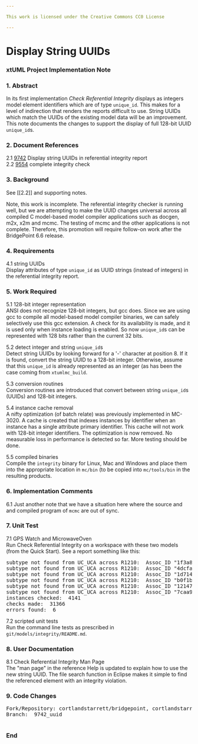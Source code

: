 ```yaml
---

This work is licensed under the Creative Commons CC0 License

---
```


# Display String UUIDs  
### xtUML Project Implementation Note

### 1. Abstract

In its first implementation _Check Referential Integrity_ displays as
integers model element identifiers which are of type `unique_id`.
This makes for a level of indirection that renders the reports difficult
to use.  String UUIDs which match the UUIDs of the existing model
data will be an improvement.  This note documents the changes to support
the display of full 128-bit UUID `unique_id`s.

### 2. Document References

<a id="2.1"></a>2.1 [9742](https://support.onefact.net/issues/9742) Display string UUIDs in referential integrity report  
<a id="2.2"></a>2.2 [9554](https://support.onefact.net/issues/9554) complete integrity check  

### 3. Background

See [[2.2]] and supporting notes.

Note, this work is incomplete.  The referential integrity checker is
running well, but we are attempting to make the UUID changes universal
across all compiled C model-based model compiler applications such as
docgen, m2x, x2m and mcmc.  The testing of mcmc and the other applications
is not complete.  Therefore, this promotion will require follow-on work
after the BridgePoint 6.6 release.

### 4. Requirements

4.1 string UUIDs  
Display attributes of type `unique_id` as UUID strings (instead of integers)
in the referential integrity report.

### 5. Work Required

5.1 128-bit integer representation  
ANSI does not recognize 128-bit integers, but gcc does.  Since we are
using gcc to compile all model-based model compiler binaries, we can
safely selectively use this gcc extension.  A check for its availability
is made, and it is used only when instance loading is enabled.  So now
`unique_id`s can be represented with 128 bits rather than the current
32 bits.

5.2 detect integer and string `unique_id`s  
Detect string UUIDs by looking forward for a '-' character at position 8.
If it is found, convert the string UUID to a 128-bit integer.  Otherwise,
assume that this `unique_id` is already represented as an integer (as has
been the case coming from `xtumlmc_build`.

5.3 conversion routines  
Conversion routines are introduced that convert between string `unique_id`s
(UUIDs) and 128-bit integers.

5.4 instance cache removal  
A nifty optimization (of batch relate) was previously implemented in MC-3020.
A cache is created that indexes instances by identifier when an instance has
a single attribute primary identifier.  This cache will not work with 128-bit
integer identifiers.  The optimization is now removed.  No measurable loss in
performance is detected so far.  More testing should be done.

5.5 compiled binaries  
Compile the `integrity` binary for Linux, Mac and Windows and place them
into the appropriate location in `mc/bin` (to be copied into `mc/tools/bin`
in the resulting products.

### 6. Implementation Comments

6.1  Just another note that we have a situation here where the source and
and compiled program of `mcmc` are out of sync.

### 7. Unit Test

7.1 GPS Watch and MicrowaveOven  
Run Check Referential Integrity on a workspace with these two models (from
the Quick Start).  See a report something like this:  
<pre>
subtype not found from UC_UCA across R1210:  Assoc_ID "1f3a83d2-5ee6-4f27-826e-914ffe1b8f94" 
subtype not found from UC_UCA across R1210:  Assoc_ID "4dcfa921-1f57-4803-9720-645d8b8dd376" 
subtype not found from UC_UCA across R1210:  Assoc_ID "1d71410e-785c-452e-b41b-2cd56f88352f" 
subtype not found from UC_UCA across R1210:  Assoc_ID "b0f1b58d-9d3e-40e8-a0d2-fdd405bbaf56" 
subtype not found from UC_UCA across R1210:  Assoc_ID "12147d02-a939-46ae-b649-c93bf59049b5" 
subtype not found from UC_UCA across R1210:  Assoc_ID "7caa9d5a-7b65-4bf0-818f-c038d06bd276" 
instances checked:  4141
checks made:  31366
errors found:  6
</pre>

7.2 scripted unit tests  
Run the command line tests as prescribed in `git/models/integrity/README.md`.  

### 8. User Documentation

8.1 Check Referential Integrity Man Page  
The "man page" in the reference Help is updated to explain how to use
the new string UUID.  The file search function in Eclipse makes it simple
to find the referenced element with an integrity violation.

### 9. Code Changes

<pre>
Fork/Repository: cortlandstarrett/bridgepoint, cortlandstarrett/mc, cortlandstarrett/models
Branch:  9742_uuid

</pre>

### End

